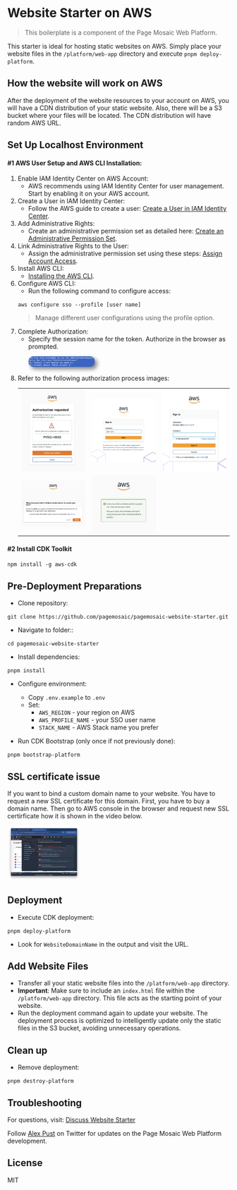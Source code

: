 # Website Starter on AWS

> This boilerplate is a component of the Page Mosaic Web Platform.

This starter is ideal for hosting static websites on AWS.
Simply place your website files in the `/platform/web-app` directory and execute `pnpm deploy-platform`.

## How the website will work on AWS
After the deployment of the website resources to your account on AWS, you will have a CDN distribution of your static website.
Also, there will be a S3 bucket where your files will be located. The CDN distribution will have random AWS URL. 

## Set Up Localhost Environment

#### #1 AWS User Setup and AWS CLI Installation:

1. Enable IAM Identity Center on AWS Account:
    * AWS recommends using IAM Identity Center for user management. Start by enabling it on your AWS account.
1. Create a User in IAM Identity Center:
    * Follow the AWS guide to create a user: [Create a User in IAM Identity Center](https://docs.aws.amazon.com/singlesignon/latest/userguide/get-started-use-identity-center-directory-create-user-in-identity-center.html).
1. Add Administrative Rights:
    * Create an administrative permission set as detailed here: [Create an Administrative Permission Set](https://docs.aws.amazon.com/singlesignon/latest/userguide/get-started-create-an-administrative-permission-set.html).
1. Link Administrative Rights to the User:
    * Assign the administrative permission set using these steps: [Assign Account Access](https://docs.aws.amazon.com/singlesignon/latest/userguide/get-started-assign-account-access-admin-user.html).
1. Install AWS CLI:
    * [Installing the AWS CLI](https://docs.aws.amazon.com/cli/latest/userguide/getting-started-install.html).
1. Configure AWS CLI:
    * Run the following command to configure access:
    ```shell
    aws configure sso --profile [user name]
    ```
   > Manage different user configurations using the profile option.
1. Complete Authorization:
    * Specify the session name for the token. Authorize in the browser as prompted.
      <p>
        <img src="https://github.com/pagemosaic/.github/blob/main/images/aws_sso_auth/aws_sso_auth_6.png" alt="Image 6" width="33%" style="border-radius: 10px; box-shadow: 5px 5px 10px grey;"/>
      </p>
1. Refer to the following authorization process images:
      <p>
      <table>
        <tr>
          <td width="33%"><img src="https://github.com/pagemosaic/.github/blob/main/images/aws_sso_auth/aws_sso_auth_1.png" alt="Image 1" style="max-width:100%;"></td>
          <td width="33%"><img src="https://github.com/pagemosaic/.github/blob/main/images/aws_sso_auth/aws_sso_auth_2.png" alt="Image 2" style="max-width:100%;"></td>
          <td width="33%"><img src="https://github.com/pagemosaic/.github/blob/main/images/aws_sso_auth/aws_sso_auth_3.png" alt="Image 3" style="max-width:100%;"></td>
        </tr>
        <tr>
          <td width="33%"><img src="https://github.com/pagemosaic/.github/blob/main/images/aws_sso_auth/aws_sso_auth_4.png" alt="Image 1" style="max-width:100%;"></td>
          <td width="33%"><img src="https://github.com/pagemosaic/.github/blob/main/images/aws_sso_auth/aws_sso_auth_5.png" alt="Image 2" style="max-width:100%;"></td>
          <td width="33%"></td>
        </tr>
      </table>
      </p>

#### #2 Install CDK Toolkit
```shell
npm install -g aws-cdk
```

## Pre-Deployment Preparations
* Clone repository:
```shell
git clone https://github.com/pagemosaic/pagemosaic-website-starter.git
```

* Navigate to folder::
```shell
cd pagemosaic-website-starter
```

* Install dependencies:
```shell
pnpm install
```

* Configure environment:
  * Copy `.env.example` to `.env`
  * Set:
    * `AWS_REGION` - your region on AWS
    * `AWS_PROFILE_NAME` - your SSO user name
    * `STACK_NAME` - AWS Stack name you prefer

* Run CDK Bootstrap (only once if not previously done):
```shell
pnpm bootstrap-platform
```

## SSL certificate issue
If you want to bind a custom domain name to your website. You have to request a new SSL certificate for this domain.
First, you have to buy a domain name. Then go to AWS console in the browser and request new SSL certirficate how it is shown in the video below.
<p>
   <a href="" target="_blank">
<img src="https://github.com/pagemosaic/.github/blob/main/images/website_starter_videos_covers/SSL_certificate_issueing.png" alt="SSL certificate issuing" width="33%"/>
   </a>
</p>

## Deployment

* Execute CDK deployment:
```shell
pnpm deploy-platform
```

* Look for `WebsiteDomainName` in the output and visit the URL.

## Add Website Files
* Transfer all your static website files into the `/platform/web-app` directory.
* **Important**: Make sure to include an `index.html` file within the `/platform/web-app` directory. This file acts as the starting point of your website.
* Run the deployment command again to update your website. The deployment process is optimized to intelligently update only the static files in the S3 bucket, avoiding unnecessary operations.

## Clean up

* Remove deployment:
```shell
pnpm destroy-platform
```

## Troubleshooting

For questions, visit: [Discuss Website Starter](https://github.com/orgs/pagemosaic/discussions/categories/website-starter)

Follow [Alex Pust](https://twitter.com/alex_pustovalov) on Twitter for updates on the Page Mosaic Web Platform development.

## License

MIT
